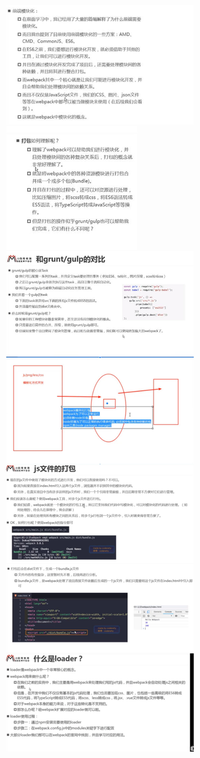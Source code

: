 ![](tag_files/1.jpg)
![](tag_files/2.jpg)
![](tag_files/3.jpg)
![](tag_files/4.jpg)
![](tag_files/5.jpg)
![](tag_files/6.jpg)
![](tag_files/7.jpg)